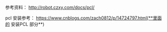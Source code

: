 参考资料： http://robot.czxy.com/docs/pcl/

pcl 安装参考： https://www.cnblogs.com/zach0812/p/14724797.html(**里面的 安装PCL 部分**)






